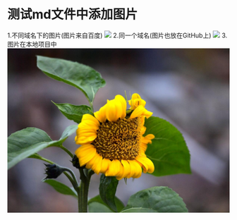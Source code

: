 # 测试md文件中添加图片
1.不同域名下的图片(图片来自百度)  ![](https://timgsa.baidu.com/timg?image&quality=80&size=b9999_10000&sec=1546259966701&di=fa2c229359b88a928e440c179df23129&imgtype=0&src=http%3A%2F%2Fd.hiphotos.baidu.com%2Fimage%2Fpic%2Fitem%2Fd53f8794a4c27d1ec1f6bc5416d5ad6edcc43849.jpg)
2.同一个域名(图片也放在GitHub上)   ![](https://github.com/madali1018/my-notes/blob/b9c74928ec1e1f90253794d5df36ea16dc716564/images/%E5%90%91%E6%97%A5%E8%91%B5.jpg)
3.图片在本地项目中 ![](./images/测试图片.jpg)